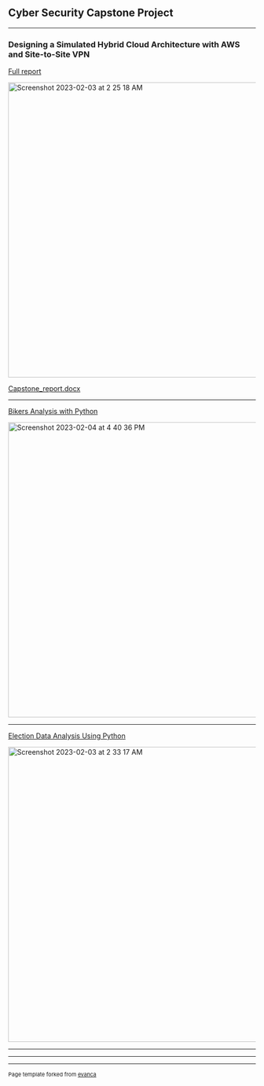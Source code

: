 ## Cyber Security Capstone Project

---

### Designing a Simulated Hybrid Cloud Architecture with AWS and Site-to-Site VPN

[Full report](https://github.com/sdkall/sdkall.github.io/blob/0bb18943627c4f7adfc3dfc475699303d772fd35/Capstone_report.docx)

<img width="600" alt="Screenshot 2023-02-03 at 2 25 18 AM" src="https://user-images.githubusercontent.com/122862334/216537955-7c1e7446-ecef-4d2a-8caa-17342c4ac49b.png">



[Capstone_report.docx](https://github.com/sdkall/sdkall.github.io/files/12041549/Capstone_report.docx)





---

[Bikers Analysis with Python](https://github.com/sdkall/sdkall.github.io/blob/1c54818ddb8e59bd84e072b11e220f8993d8d36f/bike_analysis.ipynb)

<img width="600" alt="Screenshot 2023-02-04 at 4 40 36 PM" src="https://user-images.githubusercontent.com/122862334/216790728-2a4b96ab-0f04-4d2e-ab46-34bd109da35d.png">

---

[Election Data Analysis Using Python](https://github.com/sdkall/sdkall.github.io/blob/2926953a25077b8aa4b565717da14904bd42f096/election_analysis.ipynb)

<img width="600" alt="Screenshot 2023-02-03 at 2 33 17 AM" src="https://user-images.githubusercontent.com/122862334/216539513-8bbfbdec-c584-4ace-aeeb-619e45ba7e34.png">

---






---




---
<p style="font-size:11px">Page template forked from <a href="https://github.com/evanca/quick-portfolio">evanca</a></p>
<!-- Remove above link if you don't want to attibute -->
